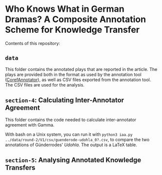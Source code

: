 # Who Knows What in German Dramas? A Composite Annotation Scheme for Knowledge Transfer

Contents of this repository:

## `data`

This folder contains the annotated plays that are reported in the article. The plays are provided both in the format as used by the annotation tool ([CorefAnnotator](https://doi.org/10.5281/zenodo.1228105)), as well as CSV files exported from the annotation tool. The CSV files are used for the analysis.

## `section-4`: Calculating Inter-Annotator Agreement

This folder contains the code needed to calculate inter-annotator agreement with Gamma.

With bash on a Unix system, you can run it with `python3 iaa.py ../data/round-2/V1/csv/guenderode-udohla_0?.csv`, to compare the two annotations of Günderrodes' *Udohla*. The output is a LaTeX table.

## `section-5`: Analysing Annotated Knowledge Transfers